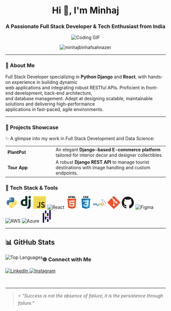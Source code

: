 <h1 align="center">Hi 👋, I'm Minhaj</h1>
<h3 align="center">A Passionate Full Stack Developer & Tech Enthusiast from India</h3>

<p align="center">
  <img src="https://raw.githubusercontent.com/PolarBearGG/PolarBearGG/master/web-developer.gif" alt="Coding GIF" width="400"/>
</p>

<p align="center">
  <img src="https://komarev.com/ghpvc/?username=minhajbinhafsahnazer&label=Profile%20Views&color=0e75b6&style=flat" alt="minhajbinhafsahnazer" />
</p>

---

### 🚀 About Me

Full Stack Developer specializing in **Python Django** and **React**, with hands-on experience in building dynamic  
web applications and integrating robust RESTful APIs. Proficient in front-end development, back-end architecture,  
and database management. Adept at designing scalable, maintainable solutions and delivering high-performance  
applications in fast-paced, agile environments.

---

### 💼 Projects Showcase

✨ A glimpse into my work in Full Stack Development and Data Science:

<table>
  <tr>
    <td width="30%">
      <strong><a href="https://github.com/minhajbinhafsahnazer/plantpot" style="text-decoration: none; color: inherit;">PlantPot</a></strong>
    </td>
    <td>
      An elegant <strong>Django-based E-commerce platform</strong> tailored for interior decor and designer collectibles.
    </td>
  </tr>
 
  <tr>
    <td>
      <strong><a href="https://github.com/minhajbinhafsahnazer/tour_app" style="text-decoration: none; color: inherit;">Tour App </a></strong>
    </td>
    <td>
      A robust <strong>Django REST API</strong> to manage tourist destinations with image handling and custom endpoints.
    </td>
  </tr>
</table>


### 🧠 Tech Stack & Tools

<p align="left">
  <img src="https://raw.githubusercontent.com/devicons/devicon/master/icons/python/python-original.svg" alt="Python" width="40" height="40"/>
  <img src="https://raw.githubusercontent.com/devicons/devicon/master/icons/django/django-plain.svg" alt="Django" width="40" height="40"/>
  <img src="https://raw.githubusercontent.com/devicons/devicon/master/icons/javascript/javascript-original.svg" alt="JavaScript" width="40" height="40"/>
  <img src="https://www.vectorlogo.zone/logos/reactjs/reactjs-icon.svg" alt="React" width="40" height="40"/>
  <img src="https://raw.githubusercontent.com/devicons/devicon/master/icons/html5/html5-original-wordmark.svg" alt="HTML" width="40" height="40"/>
  <img src="https://raw.githubusercontent.com/devicons/devicon/master/icons/css3/css3-original-wordmark.svg" alt="CSS" width="40" height="40"/>
  <img src="https://raw.githubusercontent.com/devicons/devicon/master/icons/mysql/mysql-original-wordmark.svg" alt="MySQL" width="40" height="40"/>
  <img src="https://raw.githubusercontent.com/devicons/devicon/master/icons/git/git-original.svg" alt="Git" width="40" height="40"/>
  <img src="https://raw.githubusercontent.com/devicons/devicon/master/icons/github/github-original.svg" alt="GitHub" width="40" height="40"/>
  <img src="https://www.vectorlogo.zone/logos/figma/figma-icon.svg" alt="Figma" width="40" height="40"/>
  <img src="https://www.vectorlogo.zone/logos/amazon_aws/amazon_aws-icon.svg" alt="AWS" width="40" height="40"/>
  <img src="https://www.vectorlogo.zone/logos/microsoft_azure/microsoft_azure-icon.svg" alt="Azure" width="40" height="40"/>
  <img src="https://raw.githubusercontent.com/devicons/devicon/master/icons/pandas/pandas-original.svg" alt="Pandas" width="40" height="40"/>
</p>

---

## 📊 GitHub Stats

<p align="center">
  <img align="left" src="https://github-readme-stats.vercel.app/api/top-langs/?username=minhajbinhafsahnazer&layout=compact&theme=transparent" alt="Top Languages" />
</p>


### 🌐 Connect with Me
<p align="left">
  <a href="https://linkedin.com/in/minhajpk" target="blank">
    <img src="https://raw.githubusercontent.com/rahuldkjain/github-profile-readme-generator/master/src/images/icons/Social/linked-in-alt.svg" alt="LinkedIn" height="30" width="40" />
  </a>
  <a href="https://www.instagram.com/minhajbinhafsahnazer" target="blank">
    <img src="https://raw.githubusercontent.com/rahuldkjain/github-profile-readme-generator/master/src/images/icons/Social/instagram.svg" alt="Instagram" height="30" width="40" />
  </a>
</p>


<br clear="both" />

---




> ⚡ *"Success is not the absence of failure, it is the persistence through failure."*

